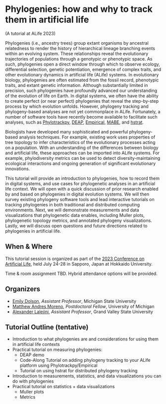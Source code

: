 # Phylogenies: how and why to track them in artificial life

(A tutorial at ALife 2023)

Phylogenies (i.e., ancestry trees) group extant organisms by ancestral relatedness to render the history of hierarchical lineage branching events within an evolving system. These relationships reveal the evolutionary trajectories of  populations through a genotypic or phenotypic space. As such, phylogenies open a direct window through which to observe ecology, differential selection, genetic potentiation, emergence of complex traits, and other evolutionary dynamics in artificial life (ALife) systems. In evolutionary biology, phylogenies are often estimated from the fossil record, phenotypic traits, and extant genetic information. Although substantially limited in precision, such phylogenies have profoundly advanced our understanding of the evolution of life on Earth. In digital systems, we often have the ability to create perfect (or near perfect) phylogenies that reveal the step-by-step process by which evolution unfolds. However, phylogeny tracking and phylogeny-based analyses are not yet commonplace in ALife. Fortunately, a number of software tools have recently become available to facilitate such analyses, such as [Phylotrackpy](https://phylotrackpy.readthedocs.io/en/latest/), [DEAP](https://deap.readthedocs.io/en/master/api/tools.html?highlight=history#deap.tools.History), [Empirical](https://empirical.readthedocs.io/en/latest/), [MABE](https://github.com/Hintzelab/MABE), and [hstrat](https://hstrat.readthedocs.io/en/latest/?badge=latest).

Biologists have developed many sophisticated and powerful phylogeny-based analysis techniques. For example, existing work uses properties of tree topology to infer characteristics of the evolutionary processes acting on a population. With an understanding of the differences between biology and artificial life, these approaches can be imported into ALife systems. For example, phylodiversity metrics can be used to detect diversity-maintaining ecological interactions and ongoing generation of significant evolutionary innovations.

This tutorial will provide an introduction to phylogenies, how to record them in digital systems, and use cases for phylogenetic analyses in an artificial life context. We will open with a quick discussion of prior research enabled by and based on phylogenies in digital evolution systems. We will then survey existing phylogeny software tools and lead interactive tutorials on tracking phylogenies in both traditional and distributed computing environments. Next, we will demonstrate measurements and data visualizations that phylogenetic data enables, including Muller plots, phylogenetic topology metrics, and annotated phylogeny visualizations. Lastly, we will discuss open questions and future directions related to phylogenies in artificial life.

## When & Where

This tutorial session is organized as part of the [2023 Conference on Artificial Life](https://2023.alife.org), held July 24-28 in Sapporo, Japan at Hokkaido University.

Time & room assignment TBD.
Hybrid attendance options will be provided.

## Organizers

- [Emily Dolson](https://cse.msu.edu/~dolsonem/), *Assistant Professor*, Michigan State University
- [Matthew Andres Moreno](https://mmore500.com/), *Postdoctoral Fellow*, University of Michigan
- [Alexander Lalejini](https://lalejini.com/), *Assistant Professor*, Grand Valley State University

## Tutorial Outline (tentative)

- Introduction to what phylogenies are and considerations for using them in artificial life contexts
- Practical tutorial on measuring phylogenies:
  - DEAP demo
  - Code-Along Tutorial on adding phylogeny tracking to your ALife platform using Phylotrackpy/Empirical
  - Tutorial on using hstrat for distributed phylogeny tracking
- Introduction to measurements, statistics, and data visualizations you can do with phylogenies
- Practical tutorial on statistics + data visualizations
  - Muller plots
  - Metrics

